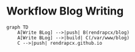 # Workflow Blog Writing
```mermaid
graph TD
    A[Write BLog] -->|push| B(rendrapcx/blog)
    A[Write BLog] -->|build| C(/var/www/blog)
    C -->|push| rendrapcx.github.io 
```